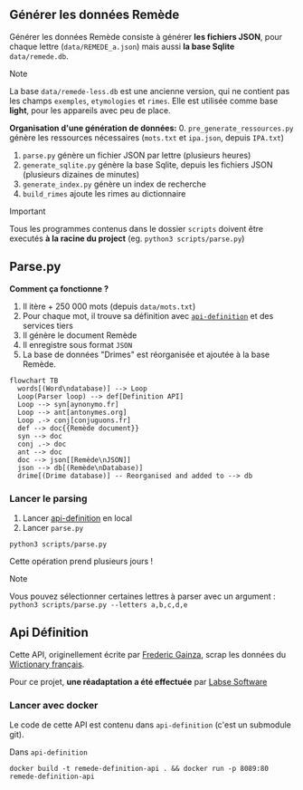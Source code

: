 ## Générer les données Remède

Générer les données Remède consiste à générer **les fichiers JSON**, pour chaque lettre (`data/REMEDE_a.json`) mais aussi **la base Sqlite** `data/remede.db`.

> [!NOTE]
> La base `data/remede-less.db` est une ancienne version, qui ne contient pas les champs `exemples`, `etymologies` et `rimes`. Elle est utilisée comme base **light**, pour les appareils avec peu de place.

**Organisation d'une génération de données:**
0. `pre_generate_ressources.py` génère les ressources nécessaires (`mots.txt` et `ipa.json`, depuis `IPA.txt`)
1. `parse.py` génère un fichier JSON par lettre (plusieurs heures)
2. `generate_sqlite.py` génère la base Sqlite, depuis les fichiers JSON (plusieurs dizaines de minutes)
3. `generate_index.py` génère un index de recherche
4. `build_rimes` ajoute les rimes au dictionnaire

> [!IMPORTANT]
> Tous les programmes contenus dans le dossier `scripts` doivent être executés **à la racine du project** (eg. `python3 scripts/parse.py`)

## Parse.py

**Comment ça fonctionne ?**
1. Il itère + 250 000 mots (depuis `data/mots.txt`)
2. Pour chaque mot, il trouve sa définition avec [`api-definition`](#api-définition) et des services tiers
3. Il génère le document Remède
4. Il enregistre sous format `JSON`
5. La base de données "Drimes" est réorganisée et ajoutée à la base Remède.

```mermaid
flowchart TB
  words[(Word\ndatabase)] --> Loop
  Loop(Parser loop) --> def[Definition API]
  Loop --> syn[aynonymo.fr]
  Loop --> ant[antonymes.org]
  Loop .-> conj[conjuguons.fr]
  def --> doc{{Remède document}}
  syn --> doc
  conj .-> doc
  ant --> doc
  doc --> json[[Remède\nJSON]]
  json --> db[(Remède\nDatabase)]
  drime[(Drime database)] -- Reorganised and added to --> db
```

### Lancer le parsing

1. Lancer [api-definition](#api-définition) en local
2. Lancer `parse.py`
```shell
python3 scripts/parse.py
```
Cette opération prend plusieurs jours !

> [!NOTE]
> Vous pouvez sélectionner certaines lettres à parser avec un argument : `python3 scripts/parse.py --letters a,b,c,d,e` 

## Api Définition

Cette API, originellement écrite par [Frederic Gainza](https://api-definition.fgainza.fr/), scrap les données du [Wictionary français](https://fr.wiktionary.org/wiki/Wiktionnaire:Page_d%E2%80%99accueil).

Pour ce projet, **une réadaptation a été effectuée** par [Labse Software](https://github.com/LabseSoftware/api-definition)

### Lancer avec docker

Le code de cette API est contenu dans `api-definition` (c'est un submodule git).

Dans `api-definition`
```shell
docker build -t remede-definition-api . && docker run -p 8089:80 remede-definition-api
```
